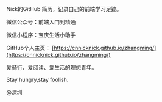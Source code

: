 

Nick的GitHub 简历，记录自己的前端学习足迹。

微信公众号：前端入门到精通

微信小程序：宝庆生活小助手

GitHub个人主页： [https://cnnicknick.github.io/zhangming/](https://cnnicknick.github.io/zhangming/)

爱骑行、爱阅读、爱生活的理想青年。

Stay hungry,stay foolish.

@深圳
